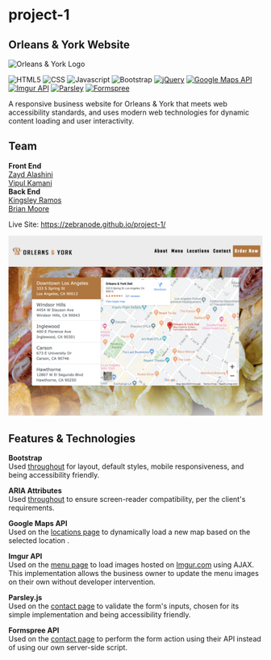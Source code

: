 # project-1
## Orleans & York Website
![Orleans & York Logo](assets/images/Logo.png)

![HTML5](https://img.shields.io/badge/HTML5-orange)
![CSS](https://img.shields.io/badge/CSS-blue)
![Javascript](https://img.shields.io/badge/Javascript-yellow)
![Bootstrap](https://img.shields.io/badge/Bootstrap-purple)
[![jQuery](https://img.shields.io/badge/jQuery-blue)](https://jquery.com/)
[![Google Maps API](https://img.shields.io/badge/Google%20Maps%20API%20-grey)](https://developers.google.com/maps/documentation)
[![Imgur API](https://img.shields.io/badge/Imgur%20API-green)](https://apidocs.imgur.com/)
[![Parsley](https://img.shields.io/badge/Parsley-blue)](https://parsleyjs.org/)
[![Formspree](https://img.shields.io/badge/Formspree-red)](https://formspree.io/)  

A responsive business website for Orleans & York that meets web accessibility standards, and uses modern web technologies for dynamic content loading and user interactivity.  

## Team
**Front End**  
[Zayd Alashini](https://github.com/zaydalashini)  
[Vipul Kamani](https://github.com/Vipulkamani14)  
**Back End**   
[Kingsley Ramos](https://github.com/kingsleyramos)  
[Brian Moore](https://github.com/zebranode)  

Live Site: https://zebranode.github.io/project-1/

![Screenshot](assets/images/project1-screenshot.png)

## Features & Technologies 
**Bootstrap**  
Used [throughout](https://zebranode.github.io/project-1/index.html) for layout, default styles, mobile responsiveness, and being accessibility friendly.  

**ARIA Attributes**  
Used [throughout](https://zebranode.github.io/project-1/index.html) to ensure screen-reader compatibility, per the client's requirements.

**Google Maps API**  
Used on the [locations page](https://zebranode.github.io/project-1/locations.html) to dynamically load a new map based on the selected location  .

**Imgur API**  
Used on the [menu page](https://zebranode.github.io/project-1/menu.html) to load images hosted on [Imgur.com](https://imgur.com/) using AJAX. This implementation allows the business owner to update the menu images on their own without developer intervention.  

**Parsley.js**  
Used on the [contact page](https://zebranode.github.io/project-1/contact.html) to validate the form's inputs, chosen for its simple implementation and being accessibility friendly.  

**Formspree API**  
Used on the [contact page](https://zebranode.github.io/project-1/contact.html) to perform the form action using their API instead of using our own server-side script. 
